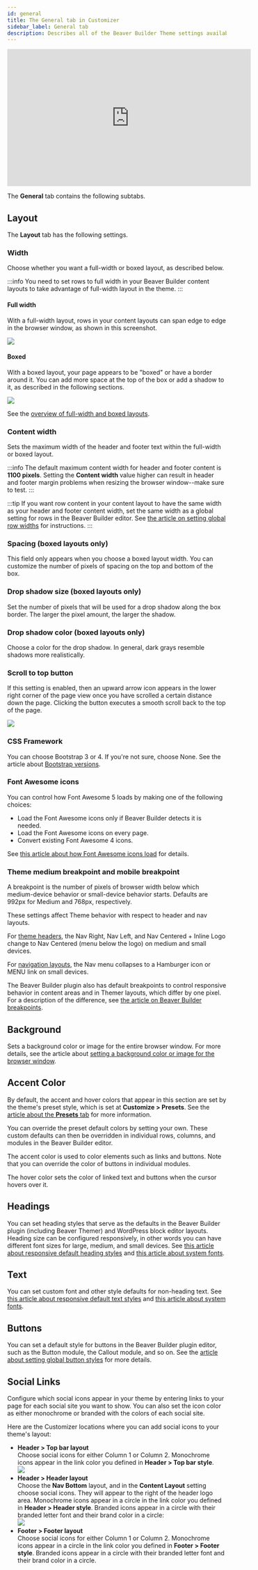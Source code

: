 ```yaml
---
id: general
title: The General tab in Customizer
sidebar_label: General tab
description: Describes all of the Beaver Builder Theme settings available on the General tab of the Customizer.
---
```


<div className="embed-responsive">
  <iframe width="560" height="315" src="https://www.youtube.com/embed/N2fimrKI6Gk" frameBorder="0" allow="accelerometer; autoplay; encrypted-media; gyroscope; picture-in-picture" allowFullScreen="">
  </iframe>
</div>

The **General** tab contains the following subtabs.

## Layout

The **Layout** tab has the following settings.

### Width

Choose whether you want a full-width or boxed layout, as described below.

:::info
You need to set rows to full width in your Beaver Builder content layouts to take advantage of full-width layout in the theme.
:::

#### Full width

With a full-width layout, rows in your content layouts can span edge to edge in the browser window, as shown in this screenshot.

![](/img/customizer-settings-the-general-tab-4f715f49.jpg)

#### Boxed

With a boxed layout, your page appears to be "boxed" or have a border around it. You can add more space at the top of the box or add a shadow to it, as described in the following sections.

![](/img/customizer-settings-the-general-tab-cdad183a.jpg)

See the [overview of full-width and boxed layouts](/bb-theme/defaults-for-layouts-content/full-width-boxed/overview-of-full-width-and-boxed-pages-and-rows.md).

### Content width

Sets the maximum width of the header and footer text within the full-width or boxed layout.

:::info
The default maximum content width for header and footer content is **1100 pixels**. Setting the **Content width** value higher can result in header and footer margin problems when resizing the browser window--make sure to test.
:::

:::tip
If you want row content in your content layout to have the same width as your header and footer content width, set the same width as a global setting for rows in the Beaver Builder editor. See [the article on setting global row widths](/beaver-builder/layouts/rows/set-global-site-wide-default-row-widths) for instructions.
:::

### Spacing (boxed layouts only)

This field only appears when you choose a boxed layout width. You can customize the number of pixels of spacing on the top and bottom of the box.

### Drop shadow size (boxed layouts only)

Set the number of pixels that will be used for a drop shadow along the box border. The larger the pixel amount, the larger the shadow.

### Drop shadow color (boxed layouts only)

Choose a color for the drop shadow. In general, dark grays resemble shadows more realistically.

### Scroll to top button

If this setting is enabled, then an upward arrow icon appears in the lower right corner of the page view once you have scrolled a certain distance down the page. Clicking the button executes a smooth scroll back to the top of the page.

![](/img/customizer-settings-the-general-tab-90096c7c.jpg)

### CSS Framework

You can choose Bootstrap 3 or 4. If you're not sure, choose None. See the article about [Bootstrap versions](/bb-theme/management-migration/choose-bootstrap-3-or-4.md).

### Font Awesome icons

You can control how Font Awesome 5 loads by making one of the following choices:

* Load the Font Awesome icons only if Beaver Builder detects it is needed.
* Load the Font Awesome icons on every page.
* Convert existing Font Awesome 4 icons.

See [this article about how Font Awesome icons load](/bb-theme/defaults-for-layouts-content/icons/choose-how-font-awesome-icons-load-in-beaver-builder-theme.md) for details.

### Theme medium breakpoint and mobile breakpoint

A breakpoint is the number of pixels of browser width below  which medium-device behavior or small-device behavior starts. Defaults are 992px for Medium and 768px, respectively. 

These settings affect Theme behavior with respect to header and nav layouts. 

For [theme headers](/bb-theme/customizer-settings/header.md#header-layout), the Nav Right, Nav Left, and Nav Centered + Inline Logo change to Nav Centered (menu below the logo) on medium and small devices. 

For [navigation layouts](/bb-theme/customizer-settings/header.md#nav-layout), the Nav menu collapses to a Hamburger icon or MENU link on small devices. 

The Beaver Builder plugin also has default breakpoints to control responsive behavior in content areas and in Themer layouts, which differ by one pixel. For a description of the difference, see [the article on Beaver Builder breakpoints](/beaver-builder/layouts/responsive-design/breakpoints).

## Background

Sets a background color or image for the entire browser window. For more details, see the article about [setting a background color or image for the browser window](/bb-theme/defaults-for-styles/colors/set-a-background-color-or-image-for-the-browser-window.md).

## Accent Color

By default, the accent and hover colors that appear in this section are set by the theme's preset style, which is set at **Customize > Presets**. See the [article about the **Presets** tab](/bb-theme/customizer-settings/presets.md) for more information.

You can override the preset default colors by setting your own. These custom defaults can then be overridden in individual rows, columns, and modules in the Beaver Builder editor.

The accent color is used to color elements such as links and buttons. Note that you can override the color of buttons in individual modules.

The hover color sets the color of linked text and buttons when the cursor hovers over it.

## Headings

You can set heading styles that serve as the defaults in the Beaver Builder plugin (including Beaver Themer) and WordPress block editor layouts. Heading size can be configured responsively, in other words you can have different font sizes for large, medium, and small devices. See [this article about responsive default heading styles](/bb-theme/defaults-for-styles/typography/set-responsive-default-text-styles-for-beaver-builder-layouts.md) and [this article about system fonts](/bb-theme/defaults-for-styles/typography/customizer-font-family-setting-system-ui.md).

## Text

You can set custom font and other style defaults for non-heading text. See [this article about responsive default text styles](/bb-theme/defaults-for-styles/typography/set-responsive-default-text-styles-for-beaver-builder-layouts.md) and [this article about system fonts](/bb-theme/defaults-for-styles/typography/customizer-font-family-setting-system-ui.md).

## Buttons

You can set a default style for buttons in the Beaver Builder plugin editor, such as the Button module, the Callout module, and so on. See the [article about setting global button styles](/bb-theme/defaults-for-styles/links/set-global-default-button-styles.md) for more details.

## Social Links

Configure which social icons appear in your theme by entering links to your page for each social site you want to show. You can also set the icon color as either monochrome or branded with the colors of each social site.

Here are the Customizer locations where you can add social icons to your theme's layout:

  * **Header > Top bar layout**  
  Choose social icons for either Column 1 or Column 2. Monochrome icons appear in the link color you defined in **Header > Top bar style**.  
  ![](/img/customizer-settings-the-general-tab-dcba7685.jpg)
  * **Header > Header layout**  
  Choose the **Nav Bottom** layout, and in the **Content Layout** setting choose social icons. They will appear to the right of the header logo area. Monochrome icons appear in a circle in the link color you defined in **Header > Header style**. Branded icons appear in a circle with their branded letter font and their brand color in a circle:  
  ![](/img/customizer-settings-the-general-tab-f8f63aa5.jpg)
  * **Footer > Footer layout**  
  Choose social icons for either Column 1 or Column 2. Monochrome icons appear in a circle in the link color you defined in **Footer > Footer style**. Branded icons appear in a circle with their branded letter font and their brand color in a circle.
